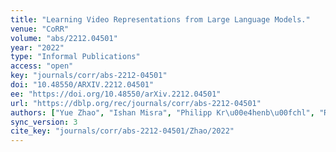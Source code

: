 ```yaml
---
title: "Learning Video Representations from Large Language Models."
venue: "CoRR"
volume: "abs/2212.04501"
year: "2022"
type: "Informal Publications"
access: "open"
key: "journals/corr/abs-2212-04501"
doi: "10.48550/ARXIV.2212.04501"
ee: "https://doi.org/10.48550/arXiv.2212.04501"
url: "https://dblp.org/rec/journals/corr/abs-2212-04501"
authors: ["Yue Zhao", "Ishan Misra", "Philipp Kr\u00e4henb\u00fchl", "Rohit Girdhar"]
sync_version: 3
cite_key: "journals/corr/abs-2212-04501/Zhao/2022"
---
```

